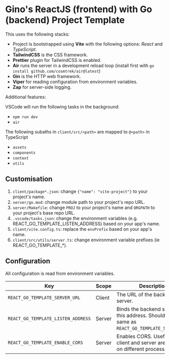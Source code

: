 # Gino's ReactJS (frontend) with Go (backend) Project Template

This uses the following stacks:

- Project is bootstrapped using **Vite** with the following options: *React* and *TypeScript*.
- **TailwindCSS** is the CSS framework.
- **Prettier** plugin for TailwindCSS is enabled.
- **Air** runs the server in a development reload loop (install first with `go install github.com/cosmtrek/air@latest`)
- **Gin** is the HTTP web framework.
- **Viper** for reading configuration from environment variables.
- **Zap** for server-side logging.

Additional features:

VSCode will run the following tasks in the background:

- `npm run dev`
- `air`

The following subaths in `client/src/<path>` are mapped to `@<path>` in TypeScript

- `assets`
- `components`
- `context`
- `utils`

## Customisation

1. `client/package*.json`: change `{"name": "vite-project"}` to your project's name.
2. `server/go.mod`: change module path to your project's repo URL.
3. `server/Makefile`: change `PROJ` to your project's name and `ORGPATH` to your project's base repo URL.
4. `.vscode/tasks.json`: change the environment variables (e.g. REACT_GO_TEMPLATE_LISTEN_ADDRESS) based on your app's name.
5. `client/vite.config.ts`: replace the `envPrefix` based on your app's name.
6. `client/src/utils/server.ts`: change environment variable prefixes (ie REACT_GO_TEMPLATE_*).

## Configuration

All configuration is read from environment variables.

| Key                                | Scope  | Description                                                                                     |
| ---------------------------------- | ------ | ----------------------------------------------------------------------------------------------- |
| `REACT_GO_TEMPLATE_SERVER_URL`     | Client | The URL of the backend server.                                                                  |
| `REACT_GO_TEMPLATE_LISTEN_ADDRESS` | Server | Binds the backend server to this address. Should be the same as `REACT_GO_TEMPLATE_SERVER_URL`. |
| `REACT_GO_TEMPLATE_ENABLE_CORS`    | Server | Enables CORS. Useful if the client and server are running on different processes.               |
